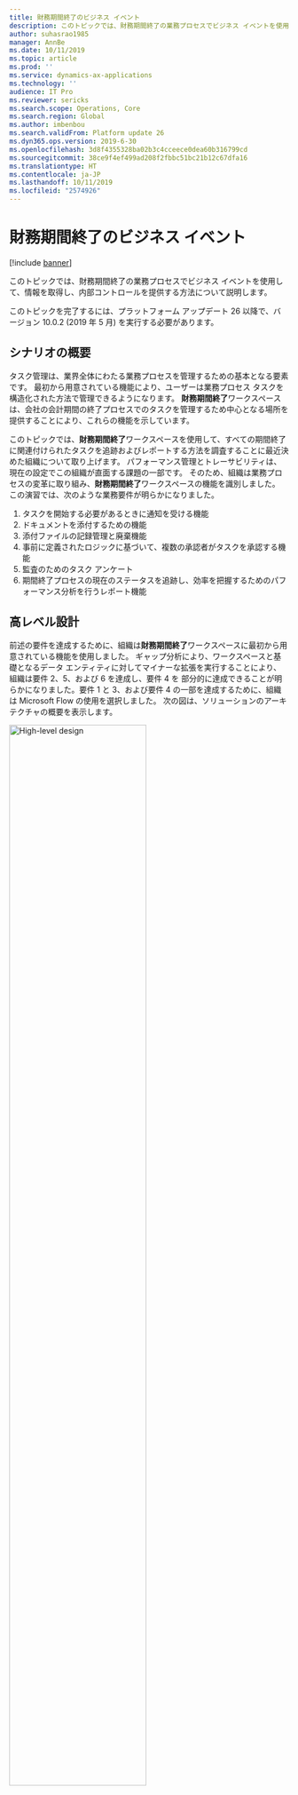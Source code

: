 ```yaml
---
title: 財務期間終了のビジネス イベント
description: このトピックでは、財務期間終了の業務プロセスでビジネス イベントを使用して、情報を取得し、内部コントロールを提供する方法について説明します。
author: suhasrao1985
manager: AnnBe
ms.date: 10/11/2019
ms.topic: article
ms.prod: ''
ms.service: dynamics-ax-applications
ms.technology: ''
audience: IT Pro
ms.reviewer: sericks
ms.search.scope: Operations, Core
ms.search.region: Global
ms.author: imbenbou
ms.search.validFrom: Platform update 26
ms.dyn365.ops.version: 2019-6-30
ms.openlocfilehash: 3d8f4355328ba02b3c4cceece0dea60b316799cd
ms.sourcegitcommit: 38ce9f4ef499ad208f2fbbc51bc21b12c67dfa16
ms.translationtype: HT
ms.contentlocale: ja-JP
ms.lasthandoff: 10/11/2019
ms.locfileid: "2574926"
---
```

# <a name="business-events-in-financial-period-close"></a>財務期間終了のビジネス イベント
[!include [banner](../../includes/banner.md)]

このトピックでは、財務期間終了の業務プロセスでビジネス イベントを使用して、情報を取得し、内部コントロールを提供する方法について説明します。

このトピックを完了するには、プラットフォーム アップデート 26 以降で、バージョン 10.0.2 (2019 年 5 月) を実行する必要があります。

## <a name="scenario-overview"></a>シナリオの概要

タスク管理は、業界全体にわたる業務プロセスを管理するための基本となる要素です。 最初から用意されている機能により、ユーザーは業務プロセス タスクを構造化された方法で管理できるようになります。 **財務期間終了**ワークスペースは、会社の会計期間の終了プロセスでのタスクを管理するため中心となる場所を提供することにより、これらの機能を示しています。

このトピックでは、**財務期間終了**ワークスペースを使用して、すべての期間終了に関連付けられたタスクを追跡およびレポートする方法を調査することに最近決めた組織について取り上げます。 パフォーマンス管理とトレーサビリティは、現在の設定でこの組織が直面する課題の一部です。 そのため、組織は業務プロセスの変革に取り組み、**財務期間終了**ワークスペースの機能を識別しました。 この演習では、次のような業務要件が明らかになりました。

1. タスクを開始する必要があるときに通知を受ける機能
2. ドキュメントを添付するための機能
3. 添付ファイルの記録管理と廃棄機能
4. 事前に定義されたロジックに基づいて、複数の承認者がタスクを承認する機能
5. 監査のためのタスク アンケート
6. 期間終了プロセスの現在のステータスを追跡し、効率を把握するためのパフォーマンス分析を行うレポート機能

## <a name="high-level-design"></a>高レベル設計

前述の要件を達成するために、組織は**財務期間終了**ワークスペースに最初から用意されている機能を使用しました。 ギャップ分析により、ワークスペースと基礎となるデータ エンティティに対してマイナーな拡張を実行することにより、組織は要件 2、5、および 6 を達成し、要件 4 を 部分的に達成できることが明らかになりました。要件 1 と 3、および要件 4 の一部を達成するために、組織は Microsoft Flow の使用を選択しました。 次の図は、ソリューションのアーキテクチャの概要を表示します。

<img alt="High-level design" src="../../media/Image1.PNG" width="70%">

## <a name="managing-attachments-by-using-microsoft-flow-and-sharepoint-online"></a>Microsoft Flow および SharePoint Online を使用した添付ファイルの管理

経理担当者は**財務期間終了**ワークスペースにタスクを表示して、作業を開始します。 SharePoint Online ドキュメント タイプを使用して、添付ファイルがタスクに追加されます。 Microsoft Flow の SharePoint トリガーは、次の図に示すフローをトリガーするために使用されます。 このフローは SharePoint メタデータを、**財務期間終了**ワークスペースのタスクからのメタデータで更新します。 この目的のために、ドキュメント ライブラリに SharePoint 列が作成されました。 **財務期間終了**ワークスペースに追加されるすべての添付ファイルの添付ファイル メタデータを保持するために、個別の添付ファイル データ エンティティが作成されました。 カスタム エンティティのフィールドは、フロー内の SharePoint Online 列にマップされました。 指定されたドキュメント タイプを使用するドキュメントが定義済みの SharePoint Online ライブラリに作成されると、Microsoft Flow がトリガーされ、カスタム データ エンティティからメタデータを取得し、SharePoint Online のドキュメントのメタデータ列を更新します。

<img alt="Flow for managing attachments" src="../../media/Image2.png" width="70%">

## <a name="enabling-internal-controls-by-using-business-events-and-microsoft-flow"></a>ビジネス イベントと Microsoft Flow を使用した内部コントロールの有効化

経理担当者がタスクを完了し、タスクのレビュー準備が整うと、**確認状態**カスタム フィールドの値が**確認準備完了**に更新されます。 この更新が行われると**変更ベースのアラートがトリガーされる**ビジネス イベントによってフローがトリガーされます。 このビジネス イベントのペイロードには、タスク名と領域名が含まれています。 フローは、タスク名と領域名の組み合わせと**確認状態**フィールドの値を使用して、Microsoft Flow によって調整された電子メール ベースのワークフローを介してタスクをルーティングします。 このフローは、承認を待機し、タスク ログに新しいコメントを追加し、承認プロセスの結果と関連するメタデータの両方に基づいて**財務期間終了**ワークスペースでタスクを更新します。 カスタム データ エンティティは、Microsoft Flow を使用して、**財務期間終了**ワークスペースをクエリおよび更新するために構築されました。

### <a name="subscribing-to-the-business-event"></a>ビジネス イベントの購読

次の例は、変更ベースのアラート ビジネス イベントをサブスクライブする一般的な手順を示しています。

1. コネクタ トリガーを Microsoft Flow アプリに追加し、変更ベースのアラート ビジネス イベントをサブスクライブします。

    <img alt="Subscribing to the business event" src="../../media/Image3.png" width="70%">

2. ビジネス イベントのペイロードを解析します。

    ビジネス イベントがトリガーされると、それは Microsoft Flow をトリガーします。 このビジネス イベントにはペイロードが含まれています。 この手順では、ペイロードを解析し、必要な変数を初期化します。

    <img alt="Parsing the business event payload" src="../../media/Image4.PNG" width="70%">

3. ペイロードの値に基づいてタスクを取得します。

    タスクが更新されると、ビジネスイベントは Microsoft Flow をトリガーします。 この時点で、ペイロードが解析された後、タスクに関する基本情報がわかります。 この手順では、カスタム データ エンティティを使用して、タスクに関する詳細情報を取得します。

    <img alt="Retrieving the task" src="../../media/Image5.png" width="70%">

4. 基準に基づいて Microsoft Excel ファイルから承認者を取得します。

    次に、承認者の一覧を決定して、適切な方法で承認要求を送信できるようにする必要があります。 このリストは、SharePoint Online ライブラリ内のカスタム Excel ファイルです。 この手順では、Excel ファイルをクエリして承認者の一覧を取得します。 また、各タスクの添付ファイルへのリンクを取得して、添付ファイルを承認者に送信できるようにします。

    <img alt="Retrieving approvers" src="../../media/Image6.png" width="70%">

5. 承認要求を送信するための準備を行います。

    このステップでは、前の手順で収集および組み立てたすべての情報を使用して、承認要求を送信するように Microsoft Flow を準備します。

    <img alt="Preparing to send the request for approval, part 1" src="../../media/Image7.png" width="70%">

    <img alt="Preparing to send the request for approval, part 2" src="../../media/Image8.png" width="70%">

    <img alt="Preparing to send the request for approval, part 3" src="../../media/Image9.png" width="70%">

6. 承認プロセスを開始します。

    このステップでは、承認要求は Microsoft Flow から送信されます。

    <img alt="Starting the approval process" src="../../media/Image10.png" width="70%">

7. 承認者が実行する承認アクションを処理します。

    承認者が承認要求を受信し、アクションを実行すると、フローが通知され、追加の処理が行われます。

    <img alt="Processing the approval action" src="../../media/Image11.png" width="70%">

8. 承認結果を使用してタスクを更新します。

    承認プロセスの結果に基づいて、タスクがその結果で更新されます。

    <img alt="Updating the task, part 1" src="../../media/Image12.png" width="70%">

    <img alt="Updating the task, part 2" src="../../media/Image13.png" width="70%">

## <a name="conclusion"></a>まとめ

このトピックで説明する組織の業務要件については、このソリューションの開発は最小限であり、主に**財務期間終了**ワークスペース、ビジネス イベント、SharePoint Online、および Microsoft Flow に依存して機能を推進しています。 開発は、ページへのフィールドの追加、カスタム データ エンティティの作成、およびページ ラベルの変更に制限されています。 Microsoft Flow は、承認プロセスの柔軟性も高めています。 このソリューションは Microsoft Office 365 スイート内のさまざまなアプリケーションを利用するため、内部ユーザーは既に使い慣れているアプリケーションを使用できます。 したがって、必要な変更管理の量は限られています。

結論として、ビジネス イベントは機能を拡張する固有の機会を提供しますが、アプリ内での広範なカスタマイズを回避させることもできます。 ビジネス イベントの使用を開始する前に、以下の点について考慮する必要があります。

- ソリューションのセキュリティ要件を設定します。 ビジネス イベントはロールベースのセキュリティを遵守します。 この動作は、一部のユース ケースでは有益な場合があります。
- ビジネス イベント機能は、今後も拡張されます。 新しい機能に注目してください。

ビジネスイベントおよび Microsoft Flow はローコードまたはコードなしの拡張機能を実装するための優れた機会を提供します。 重要な点は、このフレームワークが役立つ機会を特定することですが、いくつかの制限事項についても理解しておく必要があります。
